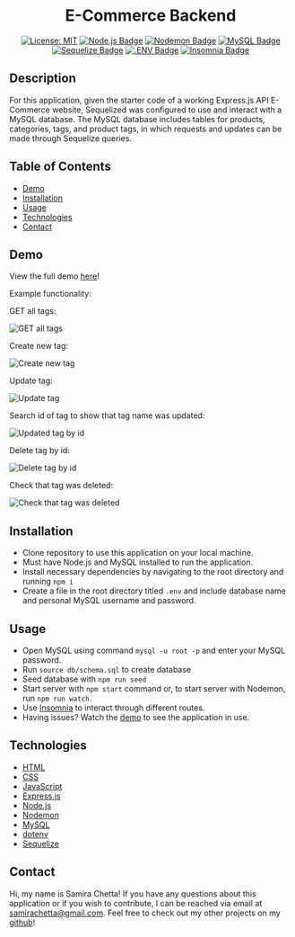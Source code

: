 <div align="center">

# E-Commerce Backend

[![License: MIT](https://img.shields.io/badge/License-MIT-yellow.svg)](https://opensource.org/licenses/MIT)
[![Node.js Badge](https://img.shields.io/badge/Node.js-393?logo=nodedotjs&logoColor=fff&style=flat)](https://nodejs.org/en)
[![Nodemon Badge](https://img.shields.io/badge/Nodemon-76D04B?logo=nodemon&logoColor=fff&style=flat)](https://nodemon.io/)
[![MySQL Badge](https://img.shields.io/badge/MySQL-4479A1?logo=mysql&logoColor=fff&style=flat)](https://www.npmjs.com/package/mysql2)
[![Sequelize Badge](https://img.shields.io/badge/Sequelize-52B0E7?logo=sequelize&logoColor=fff&style=flat)](https://sequelize.org/docs/v6/)
[![.ENV Badge](https://img.shields.io/badge/.ENV-ECD53F?logo=dotenv&logoColor=000&style=flat)](https://www.npmjs.com/package/dotenv)
[![Insomnia Badge](https://img.shields.io/badge/Insomnia-4000BF?logo=insomnia&logoColor=fff&style=flat)](https://insomnia.rest/)

</div>

## Description

For this application, given the starter code of a working Express.js API E-Commerce website, Sequelized was configured to use and interact with a MySQL database. The MySQL database includes tables for products, categories, tags, and product tags, in which requests and updates can be made through Sequelize queries.

## Table of Contents

* [Demo](#demo)
* [Installation](#installation)
* [Usage](#usage)
* [Technologies](#technologies)
* [Contact](#contact)

## Demo
View the full demo [here](https://drive.google.com/file/d/1aIqbkg0Giwn762jbxnFUW1A0CiEM5oGD/view?usp=sharing)!

Example functionality:

GET all tags:

![GET all tags](public/images/GET-all-tags.png)

Create new tag:

![Create new tag](public/images/CREATE-tag.png)

Update tag:

![Update tag](public/images/UPDATE-tag.png)

Search id of tag to show that tag name was updated:

![Updated tag by id](public/images/UPDATED-tag-by-id.png)

Delete tag by id:

![Delete tag by id](public/images/DELETE-tag-by-id.png)

Check that tag was deleted:

![Check that tag was deleted](public/images/DELETE-after.png)

## Installation

* Clone repository to use this application on your local machine.
* Must have Node.js and MySQL installed to run the application. 
* Install necessary dependencies by navigating to the root directory and running `npm i`
* Create a file in the root directory titled `.env` and include database name and personal MySQL username and password.

## Usage

* Open MySQL using command `mysql -u root -p` and enter your MySQL password.
* Run `source db/schema.sql` to create database
* Seed database with `npm run seed`
* Start server with `npm start` command or, to start server with Nodemon, run `npm run watch`.
* Use [Insomnia](https://insomnia.rest/download) to interact through different routes.
* Having issues? Watch the [demo](https://drive.google.com/file/d/1aIqbkg0Giwn762jbxnFUW1A0CiEM5oGD/view?usp=sharing) to see the application in use. 

## Technologies

* [HTML](https://developer.mozilla.org/en-US/docs/Web/HTML)
* [CSS](https://developer.mozilla.org/en-US/docs/Web/CSS)
* [JavaScript](https://developer.mozilla.org/en-US/docs/Web/JavaScript)
* [Express.js](https://expressjs.com/)
* [Node.js](https://nodejs.org/en/)
* [Nodemon](https://www.npmjs.com/package/nodemon)
* [MySQL](https://www.mysql.com/)
* [dotenv](https://www.npmjs.com/package/dotenv)
* [Sequelize](https://sequelize.org/)

## Contact

Hi, my name is Samira Chetta! If you have any questions about this application or if you wish to contribute, I can be reached via email at samirachetta@gmail.com. Feel free to check out my other projects on my [github](https://github.com/samirayc)!

